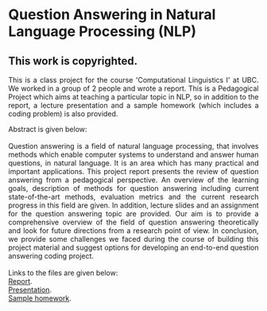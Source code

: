 # Question Answering in Natural Language Processing (NLP)
## This work is copyrighted.

<div style="text-align: justify">

This is a class project for the course 'Computational Linguistics I' at UBC. We worked in a group of 2 people and wrote a report. This is a Pedagogical Project which aims at teaching a particular topic in NLP, so in addition to the report, a lecture presentation and a sample homework (which includes a coding problem) is also provided.
 <br/>
 
Abstract is given below: 
 <br/>
 <br/>
Question answering is a field of natural language processing, that involves methods which
enable computer systems to understand and answer human questions, in natural language.
It is an area which has many practical and important applications. This project report
presents the review of question answering from a pedagogical perspective. An overview of
the learning goals, description of methods for question answering including current state-of-the-art methods, 
evaluation metrics and the current research progress in this field are
given. In addition, lecture slides and an assignment for the question answering topic are
provided. Our aim is to provide a comprehensive overview of the field of question answering
theoretically and look for future directions from a research point of view. In conclusion,
we provide some challenges we faced during the course of building this project material
and suggest options for developing an end-to-end question answering coding project.
 <br/>
 <br/>
Links to the files are given below: 
<br/>
<a href="Report.pdf" target="blank">Report</a>.
<br/>
<a href="Presentation.pdf" target="blank">Presentation</a>.
<br/>
<a href="SampleHW.pdf" target="blank">Sample homework</a>.
<br/>
  
 </div>
 
